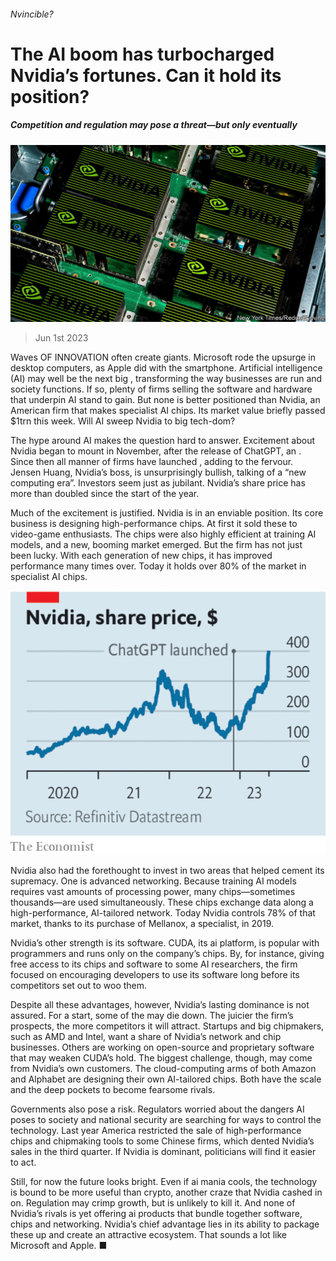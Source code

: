 ###### Nvincible?

# The AI boom has turbocharged Nvidia’s fortunes. Can it hold its position? 

##### Competition and regulation may pose a threat—but only eventually 

![image](images/20230603_LDP501.jpg) 

> Jun 1st 2023 

Waves OF INNOVATION often create giants. Microsoft rode the upsurge in desktop computers, as Apple did with the smartphone. Artificial intelligence (AI) may well be the next big , transforming the way businesses are run and society functions. If so, plenty of firms selling the software and hardware that underpin AI stand to gain. But none is better positioned than Nvidia, an American firm that makes specialist AI chips. Its market value briefly passed $1trn this week. Will AI sweep Nvidia to big tech-dom?

The hype around AI makes the question hard to answer. Excitement about Nvidia began to mount in November, after the release of ChatGPT, an . Since then all manner of firms have launched , adding to the fervour. Jensen Huang, Nvidia’s boss, is unsurprisingly bullish, talking of a “new computing era”. Investors seem just as jubilant. Nvidia’s share price has more than doubled since the start of the year.

Much of the excitement is justified. Nvidia is in an enviable position. Its core business is designing high-performance chips. At first it sold these to video-game enthusiasts. The chips were also highly efficient at training AI models, and a new, booming market emerged. But the firm has not just been lucky. With each generation of new chips, it has improved performance many times over. Today it holds over 80% of the market in specialist AI chips. 

![image](images/20230603_LDC385.png) 


Nvidia also had the forethought to invest in two areas that helped cement its supremacy. One is advanced networking. Because training AI models requires vast amounts of processing power, many chips—sometimes thousands—are used simultaneously. These chips exchange data along a high-performance, AI-tailored network. Today Nvidia controls 78% of that market, thanks to its purchase of Mellanox, a specialist, in 2019.

Nvidia’s other strength is its software. CUDA, its ai platform, is popular with programmers and runs only on the company’s chips. By, for instance, giving free access to its chips and software to some AI researchers, the firm focused on encouraging developers to use its software long before its competitors set out to woo them. 

Despite all these advantages, however, Nvidia’s lasting dominance is not assured. For a start, some of the may die down. The juicier the firm’s prospects, the more competitors it will attract. Startups and big chipmakers, such as AMD and Intel, want a share of Nvidia’s network and chip businesses. Others are working on open-source and proprietary software that may weaken CUDA’s hold. The biggest challenge, though, may come from Nvidia’s own customers. The cloud-computing arms of both Amazon and Alphabet are designing their own AI-tailored chips. Both have the scale and the deep pockets to become fearsome rivals.

Governments also pose a risk. Regulators worried about the dangers AI poses to society and national security are searching for ways to control the technology. Last year America restricted the sale of high-performance chips and chipmaking tools to some Chinese firms, which dented Nvidia’s sales in the third quarter. If Nvidia is dominant, politicians will find it easier to act. 

Still, for now the future looks bright. Even if ai mania cools, the technology is bound to be more useful than crypto, another craze that Nvidia cashed in on. Regulation may crimp growth, but is unlikely to kill it. And none of Nvidia’s rivals is yet offering ai products that bundle together software, chips and networking. Nvidia’s chief advantage lies in its ability to package these up and create an attractive ecosystem. That sounds a lot like Microsoft and Apple. ■

